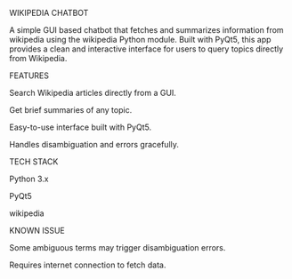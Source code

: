 WIKIPEDIA CHATBOT 

A simple GUI based chatbot that fetches and summarizes information from wikipedia using the wikipedia Python module. Built with PyQt5, this app provides a clean and interactive interface for users to query topics directly from Wikipedia.

FEATURES

Search Wikipedia articles directly from a GUI.

Get brief summaries of any topic.

Easy-to-use interface built with PyQt5.

Handles disambiguation and errors gracefully.

TECH STACK

Python 3.x

PyQt5

wikipedia

KNOWN ISSUE

Some ambiguous terms may trigger disambiguation errors.

Requires internet connection to fetch data.




